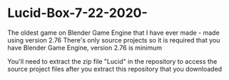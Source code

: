 # Lucid-Box-7-22-2020-
The oldest game on Blender Game Engine that I have ever made - made using version 2.76
There's only source projects so it is required that you have Blender Game Engine, version 2.76 is minimum

You'll need to extract the zip file "Lucid" in the repository to access the source project files after you extract this repository that you downloaded

